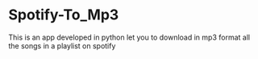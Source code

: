 # Spotify-To_Mp3
This is an app developed in python let you to download in mp3 format all the songs in a playlist on spotify
